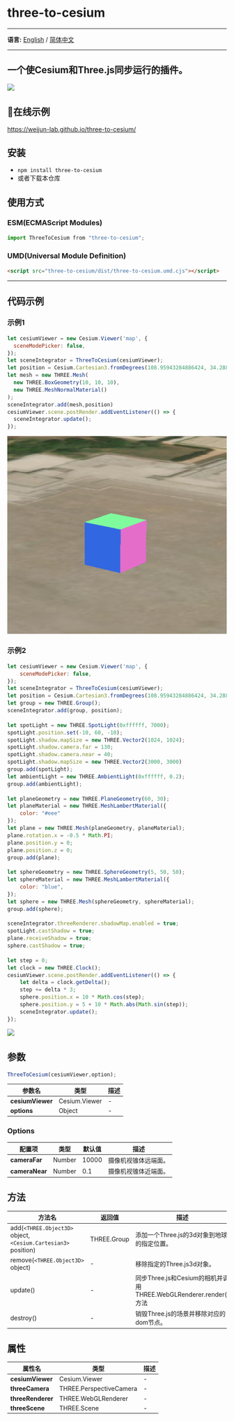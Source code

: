 # three-to-cesium
- - -
**语言:** [English](README.md) / [简体中文](README.zh-CN.md)
- - -
一个使Cesium和Three.js同步运行的插件。
---
![](./example/assets/code2.gif)
## 🎨在线示例
<https://weijun-lab.github.io/three-to-cesium/>
## 安装
* `npm install three-to-cesium`
* 或者下载本仓库
## 使用方式
### ESM(ECMAScript Modules)
```js
import ThreeToCesium from "three-to-cesium";
```
### UMD(Universal Module Definition)
```html
<script src="three-to-cesium/dist/three-to-cesium.umd.cjs"></script>
```
---
## 代码示例
### 示例1
```js
let cesiumViewer = new Cesium.Viewer('map', {
  sceneModePicker: false,
});
let sceneIntegrator = ThreeToCesium(cesiumViewer);
let position = Cesium.Cartesian3.fromDegrees(108.95943284886424, 34.288286155753546, 5);
let mesh = new THREE.Mesh(
  new THREE.BoxGeometry(10, 10, 10),
  new THREE.MeshNormalMaterial()
);
sceneIntegrator.add(mesh,position)
cesiumViewer.scene.postRender.addEventListener(() => {
  sceneIntegrator.update();
});
```
![](./example/assets/code1.png)

### 示例2
```js
let cesiumViewer = new Cesium.Viewer('map', {
    sceneModePicker: false,
});
let sceneIntegrator = ThreeToCesium(cesiumViewer);
let position = Cesium.Cartesian3.fromDegrees(108.95943284886424, 34.288286155753546, 0.1);
let group = new THREE.Group();
sceneIntegrator.add(group, position);

let spotLight = new THREE.SpotLight(0xffffff, 7000);
spotLight.position.set(-10, 60, -10);
spotLight.shadow.mapSize = new THREE.Vector2(1024, 1024);
spotLight.shadow.camera.far = 130;
spotLight.shadow.camera.near = 40;
spotLight.shadow.mapSize = new THREE.Vector2(3000, 3000)
group.add(spotLight);
let ambientLight = new THREE.AmbientLight(0xffffff, 0.2);
group.add(ambientLight);

let planeGeometry = new THREE.PlaneGeometry(60, 30);
let planeMaterial = new THREE.MeshLambertMaterial({
    color: "#eee"
});
let plane = new THREE.Mesh(planeGeometry, planeMaterial);
plane.rotation.x = -0.5 * Math.PI;
plane.position.y = 0;
plane.position.z = 0;
group.add(plane);

let sphereGeometry = new THREE.SphereGeometry(5, 50, 50);
let sphereMaterial = new THREE.MeshLambertMaterial({
    color: "blue",
});
let sphere = new THREE.Mesh(sphereGeometry, sphereMaterial);
group.add(sphere);

sceneIntegrator.threeRenderer.shadowMap.enabled = true;
spotLight.castShadow = true;
plane.receiveShadow = true;
sphere.castShadow = true;

let step = 0;
let clock = new THREE.Clock();
cesiumViewer.scene.postRender.addEventListener(() => {
    let delta = clock.getDelta();
    step += delta * 3;
    sphere.position.x = 10 * Math.cos(step);
    sphere.position.y = 5 + 10 * Math.abs(Math.sin(step));
    sceneIntegrator.update();
});
```
![](./example/assets/code2.gif)
## 参数
```js
ThreeToCesium(cesiumViewer,option);
```
| 参数名 | 类型 | 描述 |
| --- | --- | --- |
| **cesiumViewer** | Cesium.Viewer | - |
| **options** | Object | - |
### Options
| 配置项 | 类型 | 默认值 | 描述 |
| --- | --- | --- | --- |
| **cameraFar** | Number | 10000 |  摄像机视锥体远端面。 |
| **cameraNear** | Number | 0.1 |  摄像机视锥体近端面。 |

## 方法
| 方法名 | 返回值 | 描述 |
| --- | --- | --- |
| add(`<THREE.Object3D>` object, `<Cesium.Cartesian3>` position) | THREE.Group | 添加一个Three.js的3d对象到地球的指定位置。 |
| remove(`<THREE.Object3D>` object) | - | 移除指定的Three.js3d对象。 |
| update() | - | 同步Three.js和Cesium的相机并调用THREE.WebGLRenderer.render()方法 |
| destroy() | - | 销毁Three.js的场景并移除对应的dom节点。 |
## 属性
| 属性名 | 类型 | 描述 |
| --- | --- | --- |
|**cesiumViewer**| Cesium.Viewer | - |
|**threeCamera**| THREE.PerspectiveCamera | - |
|**threeRenderer**| THREE.WebGLRenderer | - |
|**threeScene**| THREE.Scene | - |